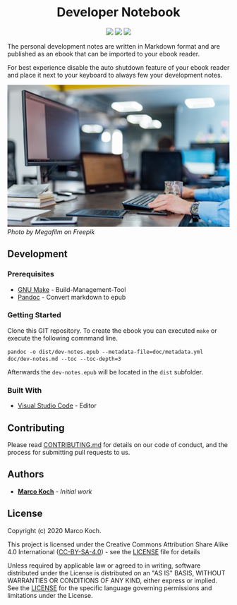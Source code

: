 <h1 align="center">
Developer Notebook
</h1>

<p align="center">
<a href="http://commonmark.org" title="Made with Markdown"><img src="https://img.shields.io/badge/Made%20with-Markdown-1f425f.svg"></a>
<a href="https://github.com/markoch/dev-notebook/commits/" title="Last Commit"><img src="https://img.shields.io/github/last-commit/markoch/dev-notebook?style=flat"></a>
<a href="https://travis-ci.org/markoch/dev-notebook" title="Build Status"><img src="https://travis-ci.org/markoch/dev-notebook.svg?branch=master"></a>
</p>

The personal development notes are written in Markdown format and are published as an ebook that can be imported to your ebook reader. 

For best experience disable the auto shutdown feature of your ebook reader and place it next to your keyboard to always few your development notes.

![Ebook Reader](/doc/images/ebook-keyboard.jpg)
*Photo by Megafilm on Freepik*

## Development

### Prerequisites

* [GNU Make](https://www.gnu.org/software/make) -  Build-Management-Tool
* [Pandoc](https://pandoc.org) - Convert markdown to epub

### Getting Started

Clone this GIT repository. To create the ebook you can executed `make` or execute the following comnmand line.

````shell
pandoc -o dist/dev-notes.epub --metadata-file=doc/metadata.yml doc/dev-notes.md --toc --toc-depth=3
````

Afterwards the `dev-notes.epub` will be located in the `dist` subfolder.

### Built With

* [Visual Studio Code](https://code.visualstudio.com) - Editor

## Contributing

Please read [CONTRIBUTING.md](https://gist.github.com/PurpleBooth/b24679402957c63ec426) for details on our code of conduct, and the process for submitting pull requests to us.

## Authors

* **[Marco Koch](https://github.com/markoch)** - *Initial work*

## License

Copyright (c) 2020 Marco Koch.

This project is licensed under the Creative Commons Attribution Share Alike 4.0 International ([CC-BY-SA-4.0](https://creativecommons.org/licenses/by-sa/4.0)) - see the [LICENSE](LICENSE) file for details

Unless required by applicable law or agreed to in writing, software distributed under the License is distributed on an "AS IS" BASIS, WITHOUT WARRANTIES OR CONDITIONS OF ANY KIND, either express or implied. See the [LICENSE](LICENSE) for the specific language governing permissions and limitations under the License.